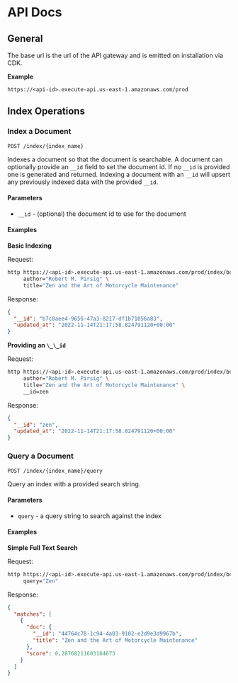 # API Docs

## General

The base url is the url of the API gateway and is emitted on installation via CDK.

**Example**

```
https://<api-id>.execute-api.us-east-1.amazonaws.com/prod
```

## Index Operations

### Index a Document

`POST /index/{index_name}`

Indexes a document so that the document is searchable.
A document can optionally provide an `__id` field to set the document id.
If no `__id` is provided one is generated and returned.
Indexing a document with an `__id` will upsert any previously indexed data with the provided `__id`.

#### Parameters

- `__id` - (optional) the document id to use for the document

#### Examples

**Basic Indexing**

Request:

```bash
http https://<api-id>.execute-api.us-east-1.amazonaws.com/prod/index/book-index-1 \
     author="Robert M. Pirsig" \
     title="Zen and the Art of Motorcycle Maintenance"
```

Response:

```json
{
  "__id": "b7c8aee4-9656-47a3-8217-df1b71056a83",
  "updated_at": "2022-11-14T21:17:58.824791120+00:00"
}
```

**Providing an `\_\_id`**

Request:

```bash
http https://<api-id>.execute-api.us-east-1.amazonaws.com/prod/index/book-index-1 \
     author="Robert M. Pirsig" \
     title="Zen and the Art of Motorcycle Maintenance" \
     __id=zen
```

Response:

```json
{
  "__id": "zen",
  "updated_at": "2022-11-14T21:17:58.824791120+00:00"
}
```

### Query a Document

`POST /index/{index_name}/query`

Query an index with a provided search string.

#### Parameters

- `query` - a query string to search against the index

#### Examples

**Simple Full Text Search**

Request:

```bash
http https://<api-id>.execute-api.us-east-1.amazonaws.com/prod/index/book-index-1/query \
     query="Zen"
```

Response:

```json
{
  "matches": [
    {
      "doc": {
        "__id": "44764c78-1c94-4a03-9102-e2d9e3d9967b",
        "title": "Zen and the Art of Motorcycle Maintenance"
      },
      "score": 0.28768211603164673
    }
  ]
}
```

